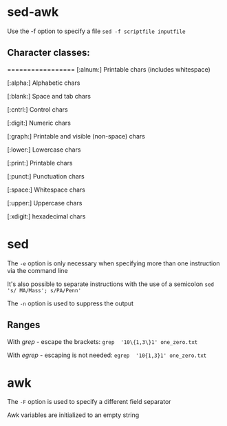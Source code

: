 # sed-awk #

Use the -f option to specify a file 
```sed -f scriptfile inputfile```

## Character classes: ##
=================
[:alnum:] Printable chars (includes whitespace)

[:alpha:] Alphabetic chars

[:blank:] Space and tab chars

[:cntrl:] Control chars

[:digit:] Numeric chars

[:graph:] Printable and visible (non-space) chars

[:lower:] Lowercase chars

[:print:] Printable chars

[:punct:] Punctuation chars

[:space:] Whitespace chars

[:upper:] Uppercase chars

[:xdigit:] hexadecimal chars


# sed #

The ```-e``` option is only necessary when specifying more than one instruction via the command line

It's also possible to separate instructions with the use of a semicolon
```sed 's/ MA/Mass'; s/PA/Penn'```

The ```-n``` option is used to suppress the output 

## Ranges ##
With *grep* - escape the brackets: ```grep  '10\{1,3\}1' one_zero.txt ``` 

With *egrep* - escaping is not needed: ```egrep  '10{1,3}1' one_zero.txt ```


# awk #
The ```-F``` option is used to specify a different field separator

Awk variables are initialized to an empty string
